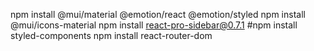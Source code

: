 npm install @mui/material @emotion/react @emotion/styled
npm install @mui/icons-material
npm install react-pro-sidebar@0.7.1
#npm install styled-components
npm install react-router-dom